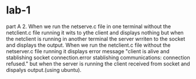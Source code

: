 # lab-1
part A
2. When we run the netserve.c file in one terminal without the netclient.c file running it wits to ythe client and displays nothing but when the netclient is running in another terminal the server wrriten to the socket and displays the output.                                                                                                When we run the netclient.c file without the netserver.c file running it displays error message "client is alive and stablishing socket connection.error stablishing communications: connection refused." but when the server is running the client received from socket and dispalys output.(using ubuntu).

